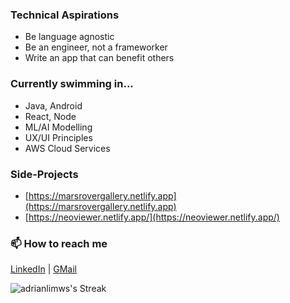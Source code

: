 ### Technical Aspirations
- Be language agnostic
- Be an engineer, not a frameworker
- Write an app that can benefit others

### Currently swimming in... 
- Java, Android
- React, Node
- ML/AI Modelling
- UX/UI Principles
- AWS Cloud Services

### Side-Projects
- [https://marsrovergallery.netlify.app](https://marsrovergallery.netlify.app)
- [https://neoviewer.netlify.app/](https://neoviewer.netlify.app/)

### 📫 How to reach me
[LinkedIn](https://www.linkedin.com/in/adrianlws/) | [GMail](mailto:adrianlimws@gmail.com)

![adrianlimws's Streak](https://github-readme-streak-stats.herokuapp.com/?user=adrianlimws&theme=vue&hide_border=true)
